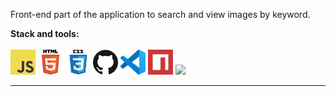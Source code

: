 Front-end part of the application to search and view images by keyword.

**Stack and tools:** </br>
</br>
<img src="https://raw.githubusercontent.com/github/explore/80688e429a7d4ef2fca1e82350fe8e3517d3494d/topics/javascript/javascript.png" height="40">
<img src="https://raw.githubusercontent.com/github/explore/80688e429a7d4ef2fca1e82350fe8e3517d3494d/topics/html/html.png" height="40">
<img src="https://raw.githubusercontent.com/github/explore/80688e429a7d4ef2fca1e82350fe8e3517d3494d/topics/css/css.png" height="40">
<img src="https://raw.githubusercontent.com/github/explore/78df643247d429f6cc873026c0622819ad797942/topics/github/github.png" height="40">
<img src="https://raw.githubusercontent.com/github/explore/80688e429a7d4ef2fca1e82350fe8e3517d3494d/topics/visual-studio-code/visual-studio-code.png" height="40">
<img src="https://raw.githubusercontent.com/github/explore/80688e429a7d4ef2fca1e82350fe8e3517d3494d/topics/npm/npm.png" height="40">
<img src="https://user-images.githubusercontent.com/19409/135924939-03845d0b-e7bb-414b-89b6-e627dfa9f614.png" height="40">

***

